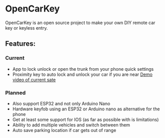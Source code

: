 # OpenCarKey

OpenCarKey is an open source project to make your own DIY remote car key or keyless entry.

## Features:
### Current
- App to lock unlock or open the trunk from your phone quick settings
- Proximity key to auto lock and unlock your car if you are near
[Demo video of current sate](https://www.instagram.com/reel/C-vFoHECqch/?utm_source=ig_web_copy_link&igsh=MzRlODBiNWFlZA==)

### Planned
- Also support ESP32 and not only Arduino Nano
- Hardware keyfob using an ESP32 or Arduino nano as alternative for the phone
- Get at least some support for IOS (as far as possible with is limitations)
- Ability to add multiple vehicles and switch between them
- Auto save parking location if car gets out of range